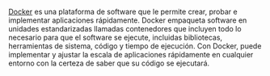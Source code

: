 [Docker](https://aws.amazon.com/es/docker/) es una plataforma de software que le permite crear, probar e implementar aplicaciones rápidamente. 
Docker empaqueta software en unidades estandarizadas llamadas contenedores que incluyen todo lo necesario para que el software se ejecute, incluidas bibliotecas, herramientas de sistema, código y tiempo de ejecución. 
Con Docker, puede implementar y ajustar la escala de aplicaciones rápidamente en cualquier entorno con la certeza de saber que su código se ejecutará.